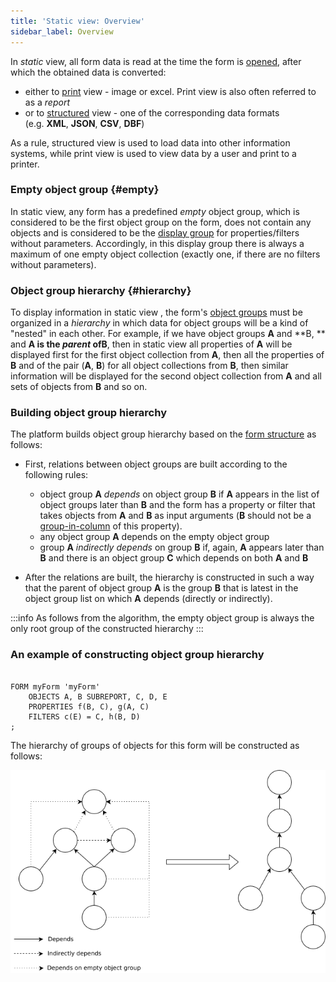 ```yaml
---
title: 'Static view: Overview'
sidebar_label: Overview
---
```


In *static* view, all form data is read at the time the form is [opened](Open_form.md), after which the obtained data is converted:

-   either to [print](Print_view.md) view - image or excel. Print view is also often referred to as a *report*
-   or to [structured](Structured_view.md) view - one of the corresponding data formats (e.g. **XML**, **JSON**, **CSV**, **DBF**)

As a rule, structured view is used to load data into other information systems, while print view is used to view data by a user and print to a printer.

### Empty object group {#empty}

In static view, any form has a predefined *empty* object group, which is considered to be the first object group on the form, does not contain any objects and is considered to be the [display group](Form_structure.md#drawgroup-broken) for properties/filters without parameters. Accordingly, in this display group there is always a maximum of one empty object collection (exactly one, if there are no filters without parameters).

### Object group hierarchy {#hierarchy}

To display information in static view , the form's [object groups](Form_structure.md) must be organized in a *hierarchy* in which data for object groups will be a kind of "nested" in each other. For example, if we have object groups **A** and **B, ** and **A **is the *parent* of**B**, then in static view all properties of **A** will be displayed first for the first object collection from **A**, then all the properties of **B** and of the pair (**A**, **B**) for all object collections from **B**, then similar information will be displayed for the second object collection from **A** and all sets of objects from **B** and so on.

### Building **object group** hierarchy

The platform builds object group hierarchy based on the [form structure](Form_structure.md) as follows:

-   First, relations between object groups are built according to the following rules:
    -   object group **A** *depends* on object group **B** if **A** appears in the list of object groups later than **B** and the form has a property or filter that takes objects from **A** and **B** as input arguments (**B** should not be a [group-in-column](Form_structure.md#groupcolumns-broken) of this property).
    -   any object group **A** depends on the empty object group
    -   group **A** *indirectly depends* on group **B** if, again, **A** appears later than **B** and there is an object group **C** which depends on both **A** and **B**

-   After the relations are built, the hierarchy is constructed in such a way that the parent of object group **A** is the group **B** that is latest in the object group list on which **A** depends (directly or indirectly).


:::info
As follows from the algorithm, the empty object group is always the only root group of the constructed hierarchy
:::

### An example of constructing ****object group**** hierarchy

```lsf

FORM myForm 'myForm'
    OBJECTS A, B SUBREPORT, C, D, E
    PROPERTIES f(B, C), g(A, C)
    FILTERS c(E) = C, h(B, D)
;
```

The hierarchy of groups of objects for this form will be constructed as follows:

![](download/temp/svgout5075616957434477942.png)

  
